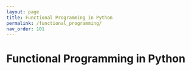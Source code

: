 ```yaml
---
layout: page
title: Functional Programming in Python
permalink: /functional_programming/
nav_order: 101
---
```

<h1 style="font-weight: bold">Functional Programming in Python</h1>

